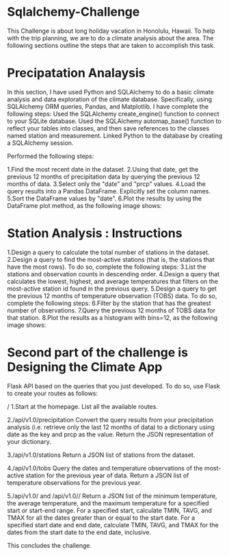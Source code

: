 # Sqlalchemy-Challenge

This Challenge is about long holiday vacation in Honolulu, Hawaii. To help with the trip planning, we are to do a climate analysis about the area. The following sections outline the steps that are taken to accomplish this task.

# Precipatation Analaysis
In this section, I have used Python and SQLAlchemy to do a basic climate analysis and data exploration of the climate database. Specifically, using SQLAlchemy ORM queries, Pandas, and Matplotlib. I have complete the following steps:
Used the SQLAlchemy create_engine() function to connect to your SQLite database.
Used the SQLAlchemy automap_base() function to reflect your tables into classes, and then save references to the classes named station and measurement.
Linked Python to the database by creating a SQLAlchemy session.

Performed the following steps: 

1.Find the most recent date in the dataset.
2.Using that date, get the previous 12 months of precipitation data by querying the previous 12 months of data.
3.Select only the "date" and "prcp" values.
4.Load the query results into a Pandas DataFrame. Explicitly set the column names.
5.Sort the DataFrame values by "date".
6.Plot the results by using the DataFrame plot method, as the following image shows:

# Station Analysis : Instructions 

1.Design a query to calculate the total number of stations in the dataset.
2.Design a query to find the most-active stations (that is, the stations that have the most rows). To do so, complete the following steps:
3.List the stations and observation counts in descending order.
4.Design a query that calculates the lowest, highest, and average temperatures that filters on the most-active station id found in the previous query.
5.Design a query to get the previous 12 months of temperature observation (TOBS) data. To do so, complete the following steps:
6.Filter by the station that has the greatest number of observations.
7.Query the previous 12 months of TOBS data for that station.
8.Plot the results as a histogram with bins=12, as the following image shows:

# Second part of the challenge is Designing the Climate App

Flask API based on the queries that you just developed. To do so, use Flask to create your routes as follows:

/
1.Start at the homepage.
List all the available routes.

2./api/v1.0/precipitation
Convert the query results from your precipitation analysis (i.e. retrieve only the last 12 months of data) to a dictionary using date as the key and prcp as the value.
Return the JSON representation of your dictionary.

3./api/v1.0/stations
Return a JSON list of stations from the dataset.

4./api/v1.0/tobs
Query the dates and temperature observations of the most-active station for the previous year of data.
Return a JSON list of temperature observations for the previous year.

5./api/v1.0/<start> and /api/v1.0/<start>/<end>
Return a JSON list of the minimum temperature, the average temperature, and the maximum temperature for a specified start or start-end range.
For a specified start, calculate TMIN, TAVG, and TMAX for all the dates greater than or equal to the start date.
For a specified start date and end date, calculate TMIN, TAVG, and TMAX for the dates from the start date to the end date, inclusive.


This concludes the challenge.
